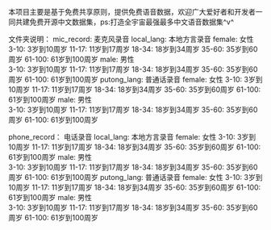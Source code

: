 本项目主要是基于免费共享原则，提供免费语音数据，欢迎广大爱好者和开发者一同共建免费开源中文数据集，ps:打造全宇宙最强最多中文语音数据集^v^

文件夹说明：
mic_record:      麦克风录音
    local_lang:  本地方言录音
        female:  女性
            3-10:   3岁到10周岁 
            11-17:  11岁到17周岁 
            18-34:  18岁到34周岁 
            35-60:  35岁到60周岁 
            61-100: 61岁到100周岁 
        male:    男性        
            3-10:   3岁到10周岁 
            11-17:  11岁到17周岁 
            18-34:  18岁到34周岁 
            35-60:  35岁到60周岁 
            61-100: 61岁到100周岁 
    putong_lang: 普通话录音
        female:  女性
            3-10:   3岁到10周岁 
            11-17:  11岁到17周岁 
            18-34:  18岁到34周岁 
            35-60:  35岁到60周岁 
            61-100: 61岁到100周岁 
        male:    男性        
            3-10:   3岁到10周岁 
            11-17:  11岁到17周岁 
            18-34:  18岁到34周岁 
            35-60:  35岁到60周岁 
            61-100: 61岁到100周岁 

phone_record：   电话录音
    local_lang:  本地方言录音
        female:  女性
            3-10:   3岁到10周岁 
            11-17:  11岁到17周岁 
            18-34:  18岁到34周岁 
            35-60:  35岁到60周岁 
            61-100: 61岁到100周岁 
        male:    男性        
            3-10:   3岁到10周岁 
            11-17:  11岁到17周岁 
            18-34:  18岁到34周岁 
            35-60:  35岁到60周岁 
            61-100: 61岁到100周岁 
    putong_lang: 普通话录音
        female:  女性
            3-10:   3岁到10周岁 
            11-17:  11岁到17周岁 
            18-34:  18岁到34周岁 
            35-60:  35岁到60周岁 
            61-100: 61岁到100周岁 
        male:    男性        
            3-10:   3岁到10周岁 
            11-17:  11岁到17周岁 
            18-34:  18岁到34周岁 
            35-60:  35岁到60周岁 
            61-100: 61岁到100周岁 